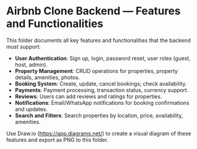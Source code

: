 ﻿# Airbnb Clone Backend — Features and Functionalities

This folder documents all key features and functionalities that the backend must support:

- **User Authentication**: Sign up, login, password reset, user roles (guest, host, admin).
- **Property Management**: CRUD operations for properties, property details, amenities, photos.
- **Booking System**: Create, update, cancel bookings; check availability.
- **Payments**: Payment processing, transaction status, currency support.
- **Reviews**: Users can add reviews and ratings for properties.
- **Notifications**: Email/WhatsApp notifications for booking confirmations and updates.
- **Search and Filters**: Search properties by location, price, availability, amenities.

Use Draw.io (https://app.diagrams.net/) to create a visual diagram of these features and export as PNG to this folder.

